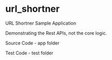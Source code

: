 # url_shortner

URL Shortner Sample Application 

Demonstrating the Rest APIs, not the core logic.

Source Code - app folder

Test Code - test folder
